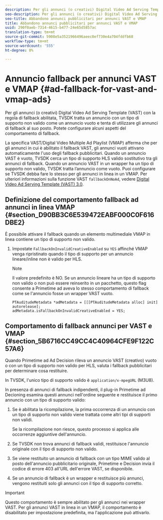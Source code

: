 ```yaml
---
description: Per gli annunci (o creativi) Digital Video Ad Serving Template (VAST) con la regola di fallback abilitata, TVSDK tratta un annuncio con un tipo di supporto non valido come un annuncio vuoto e tenta di utilizzare gli annunci di fallback al suo posto. Potete configurare alcuni aspetti del comportamento di fallback.
seo-description: Per gli annunci (o creativi) Digital Video Ad Serving Template (VAST) con la regola di fallback abilitata, TVSDK tratta un annuncio con un tipo di supporto non valido come un annuncio vuoto e tenta di utilizzare gli annunci di fallback al suo posto. Potete configurare alcuni aspetti del comportamento di fallback.
seo-title: Abbandono annunci pubblicitari per annunci VAST e VMAP
title: Abbandono annunci pubblicitari per annunci VAST e VMAP
uuid: 290f0aeb-7314-4615-b477-24e65d5857ac
translation-type: tm+mt
source-git-commit: 5908e5a3521966496aeec0ef730e4a704fddfb68
workflow-type: tm+mt
source-wordcount: '555'
ht-degree: 0%

---
```



# Annuncio fallback per annunci VAST e VMAP {#ad-fallback-for-vast-and-vmap-ads}

Per gli annunci (o creativi) Digital Video Ad Serving Template (VAST) con la regola di fallback abilitata, TVSDK tratta un annuncio con un tipo di supporto non valido come un annuncio vuoto e tenta di utilizzare gli annunci di fallback al suo posto. Potete configurare alcuni aspetti del comportamento di fallback.

La specifica VAST/Digital Video Multiple Ad Playlist (VMAP) afferma che per gli annunci in cui è abilitato il fallback VAST, gli annunci vuoti attivano automaticamente l&#39;uso degli fallback pubblicitari. Quando un annuncio VAST è vuoto, TVSDK cerca un tipo di supporto HLS valido sostitutivo tra gli annunci di fallback. Quando un annuncio VAST in un wrapper ha un tipo di supporto non valido, TVSDK tratta l’annuncio come vuoto. Puoi configurare se TVSDK debba fare lo stesso per gli annunci in linea in un VMAP. Per ulteriori informazioni sulla funzione VAST `fallbackOnNoAd`, vedere [Digital Video Ad Serving Template (VAST) 3.0](https://www.iab.net/guidelines/508676/digitalvideo/vsuite/vast).

## Definizione del comportamento fallback ad annunci in linea VMAP {#section_D90BB3C6E539472EABF000C0F616DBE2}

È possibile attivare il fallback quando un elemento multimediale VMAP in linea contiene un tipo di supporto non valido.

1. Impostate `FallbackOnInvalidCreativeEnabled` su `YES` affinché VMAP venga ripristinato quando il tipo di supporto per un annuncio lineare/inline non è valido per HLS.

   >[!NOTE]
   >
   >Il valore predefinito è NO. Se un annuncio lineare ha un tipo di supporto non valido o non può essere reinserito in un pacchetto, questo flag consente a Primetime ad aveva lo stesso comportamento di fallback come se l&#39;annuncio fosse un wrapper VAST vuoto.

   ```
   PTAuditudeMetadata *adMetadata = [[[PTAuditudeMetadata alloc] init] autorelease]; 
   adMetadata.isFallbackOnInvalidCreativeEnabled = YES;
   ```

## Comportamento di fallback annunci per VAST e VMAP {#section_5B6716CC49CC4C40964CFE9F122C57A6}

Quando Primetime ad Ad Decision rileva un annuncio VAST (creativo) vuoto o con un tipo di supporto non valido per HLS, valuta i fallback pubblicitari per determinare cosa restituire.

In TVSDK, l&#39;unico tipo di supporto valido è `application/x-mpegURL` (M3U8).

In presenza di annunci di fallback indipendenti, il plug-in Primetime ad Decioning esamina questi annunci nell&#39;ordine seguente e restituisce il primo annuncio con un tipo di supporto valido:

1. Se è abilitata la ricompilazione, la prima occorrenza di un annuncio con un tipo di supporto non valido viene trattata come altri tipi di supporti non validi.

   Se la ricompilazione non riesce, questo processo si applica alle occorrenze aggiuntive dell&#39;annuncio.
1. Se TVSDK non trova annunci di fallback validi, restituisce l&#39;annuncio originale con il tipo di supporto non valido.
1. Se viene restituito un annuncio di fallback con un tipo MIME valido al posto dell&#39;annuncio pubblicitario originale, Primetime e Decision invia il codice di errore 403 all&#39;URL dell&#39;errore VAST, se disponibile.
1. Se un annuncio di fallback è un wrapper e restituisce più annunci, vengono restituiti solo gli annunci con il tipo di supporto corretto.

>[!IMPORTANT]
>
>Questo comportamento è sempre abilitato per gli annunci nei wrapper VAST. Per gli annunci VAST in linea in un VMAP, il comportamento è disabilitato per impostazione predefinita, ma l&#39;applicazione può attivarlo.

